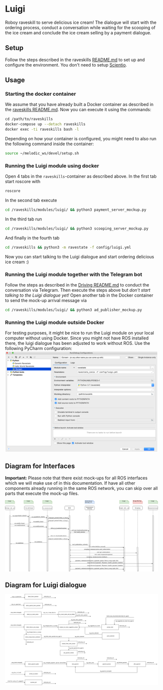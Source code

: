 # Luigi 
Roboy raveskill to serve delicious ice cream! The dialogue will start with the ordering process, conduct a conversation while waiting for the scooping of the ice cream and conclude the ice cream selling by a payment dialogue.

## Setup
Follow the steps described in the raveskills [README.md](../../README.md) to set up and configure the environment. You don't need to setup [Scientio](https://github.com/roboy/scientio).

## Usage


### Starting the docker container
We assume that you have already built a Docker container as described in the [raveskills README.md](../../README.md). Now you can execute it using the commands: 
```bash
cd /path/to/raveskills
docker-compose up --detach raveskills
docker exec -ti raveskills bash -l
```
Depending on how your container is configured, you might need to also run the following command inside the container:
```bash
source ~/melodic_ws/devel/setup.sh
```

### Running the Luigi module using docker
Open 4 tabs in the `raveskills`-container as described above. In the first tab start roscore with
```bash
roscore
```
In the second tab execute
```bash
cd /raveskills/modules/luigi/ && python3 payment_server_mockup.py
```
In the third tab run
```bash
cd /raveskills/modules/luigi/ && python3 scooping_server_mockup.py
```
And finally in the fourth tab
```bash
cd /raveskills && python3 -m ravestate -f config/luigi.yml
```
Now you can start talking to the Luigi dialogue and start ordering delicious ice cream :)

### Running the Luigi module together with the Telegram bot
Follow the steps as described in the [Driving README.md](../driving/README.md) to conduct the conversation via Telegram. Then execute the steps above but *don't start talking to the Luigi dialogue yet!*
Open another tab in the Docker container to send the mock-up arrival message via
```bash
cd /raveskills/modules/luigi/ && python3 ad_publisher_mockup.py
```

### Running the Luigi module outside Docker
For testing purposes, it might be nice to run the Luigi module on your local computer without using Docker. Since you might not have ROS installed there, the luigi dialogue has been adjusted to work without ROS. Use the following PyCharm configuration:
![Luigi PyCharm configuration](../../resources/docs/luigi-charm-config.png)

## Diagram for Interfaces
**Important:**
Please note that there exist mock-ups for all ROS interfaces which we will make use of in this documentation. If have all other components already running in the same ROS network, you can skip over all parts that execute the mock-up files.

![Luigi interfaces diagram](../../resources/docs/luigi_interfaces.png)

## Diagram for Luigi dialogue
![Luigi states diagram](../../resources/docs/luigi_states.jpg)
